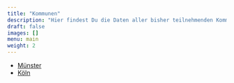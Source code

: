 ```yaml
---
title: "Kommunen"
description: "Hier findest Du die Daten aller bisher teilnehmenden Kommunen."
draft: false
images: []
menu: main
weight: 2
---
```



- [Münster](/kommunen/muenster/)
- [Köln](/kommunen/koeln/)

